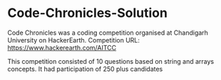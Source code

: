 # Code-Chronicles-Solution
Code Chronicles was a coding competition organised at Chandigarh University on HackerEarth.
Competition URL:
https://www.hackerearth.com/AITCC

This competition consisted of 10 questions based on string and arrays concepts.
It had participation of 250 plus candidates
